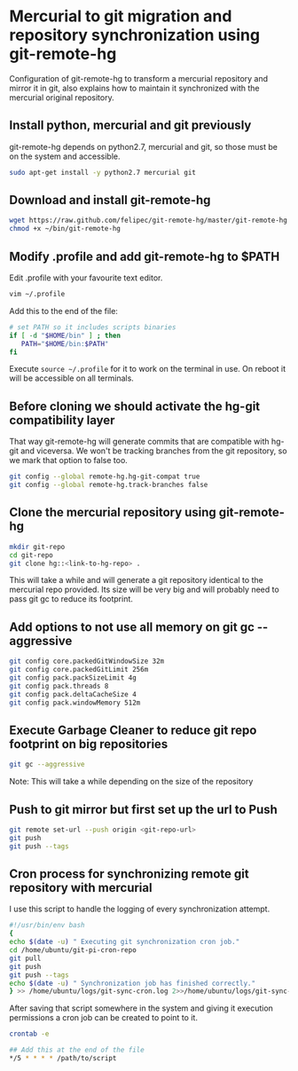 # Mercurial to git migration and repository synchronization using git-remote-hg
Configuration of git-remote-hg to transform a mercurial repository and mirror it in git, also explains how to maintain it synchronized with the mercurial original repository.
## Install python, mercurial and git previously
git-remote-hg depends on python2.7, mercurial and git, so those must be on the system and accessible.
```bash
sudo apt-get install -y python2.7 mercurial git
```
## Download and install git-remote-hg
```bash
wget https://raw.github.com/felipec/git-remote-hg/master/git-remote-hg -O ~/bin/git-remote-hg
chmod +x ~/bin/git-remote-hg
```

## Modify .profile and add git-remote-hg to $PATH
Edit .profile with your favourite text editor.
```bash
vim ~/.profile
```
Add this to the end of the file:
```bash
# set PATH so it includes scripts binaries
if [ -d "$HOME/bin" ] ; then
   PATH="$HOME/bin:$PATH"
fi
```

Execute ` source ~/.profile ` for it to work on the terminal in use. On reboot it will be accessible on all terminals.


## Before cloning we should activate the hg-git compatibility layer
That way git-remote-hg will generate commits that are compatible with hg-git and viceversa. We won't be tracking branches from the git repository, so we mark that option to false too.
```bash
git config --global remote-hg.hg-git-compat true
git config --global remote-hg.track-branches false
```

## Clone the mercurial repository using git-remote-hg
```bash
mkdir git-repo
cd git-repo
git clone hg::<link-to-hg-repo> .
```
This will take a while and will generate a git repository identical to the mercurial repo provided. Its size will be very big and will probably need to pass git gc to reduce its footprint.

## Add options to not use all memory on git gc --aggressive
```bash
git config core.packedGitWindowSize 32m
git config core.packedGitLimit 256m
git config pack.packSizeLimit 4g
git config pack.threads 8
git config pack.deltaCacheSize 4
git config pack.windowMemory 512m
```

## Execute Garbage Cleaner to reduce git repo footprint on big repositories
```bash
git gc --aggressive
```
Note: This will take a while depending on the size of the repository

## Push to git mirror but first set up the url to Push
```bash
git remote set-url --push origin <git-repo-url>
git push
git push --tags
```

## Cron process for synchronizing remote git repository with mercurial
I use this script to handle the logging of every synchronization attempt.
```bash
#!/usr/bin/env bash
{
echo $(date -u) " Executing git synchronization cron job."
cd /home/ubuntu/git-pi-cron-repo
git pull
git push
git push --tags
echo $(date -u) " Synchronization job has finished correctly." 
} >> /home/ubuntu/logs/git-sync-cron.log 2>>/home/ubuntu/logs/git-sync-cron.log
```

After saving that script somewhere in the system and giving it execution permissions a cron job can be created to point to it.
```bash
crontab -e

## Add this at the end of the file
*/5 * * * * /path/to/script
```

